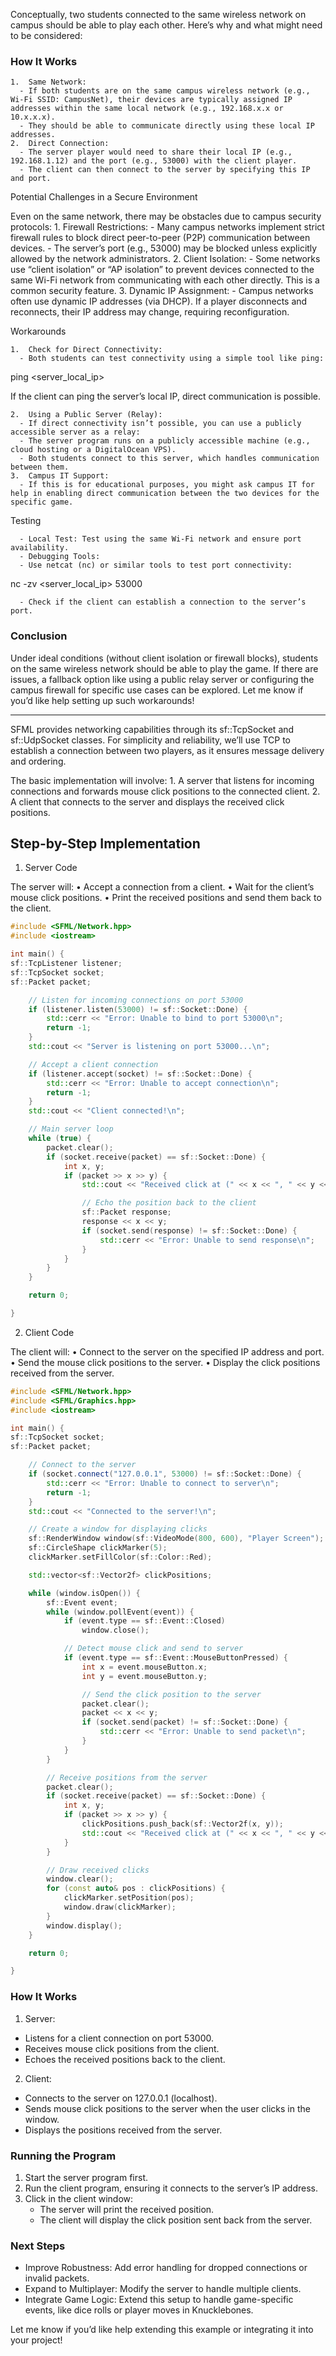 Conceptually, two students connected to the same wireless network on campus should be able to play each other. Here’s why and what might need to be considered:

### How It Works

	1.	Same Network:
	  - If both students are on the same campus wireless network (e.g., Wi-Fi SSID: CampusNet), their devices are typically assigned IP addresses within the same local network (e.g., 192.168.x.x or 10.x.x.x).
	  - They should be able to communicate directly using these local IP addresses.
	2.	Direct Connection:
	  - The server player would need to share their local IP (e.g., 192.168.1.12) and the port (e.g., 53000) with the client player.
	  - The client can then connect to the server by specifying this IP and port.

Potential Challenges in a Secure Environment

Even on the same network, there may be obstacles due to campus security protocols:
	1.	Firewall Restrictions:
	  - Many campus networks implement strict firewall rules to block direct peer-to-peer (P2P) communication between devices.
	  - The server’s port (e.g., 53000) may be blocked unless explicitly allowed by the network administrators.
	2.	Client Isolation:
	  - Some networks use “client isolation” or “AP isolation” to prevent devices connected to the same Wi-Fi network from communicating with each other directly. This is a common security feature.
	3.	Dynamic IP Assignment:
	  - Campus networks often use dynamic IP addresses (via DHCP). If a player disconnects and reconnects, their IP address may change, requiring reconfiguration.

Workarounds

	1.	Check for Direct Connectivity:
	  - Both students can test connectivity using a simple tool like ping:

ping <server_local_ip>

If the client can ping the server’s local IP, direct communication is possible.

	2.	Using a Public Server (Relay):
	  - If direct connectivity isn’t possible, you can use a publicly accessible server as a relay:
	  - The server program runs on a publicly accessible machine (e.g., cloud hosting or a DigitalOcean VPS).
	  - Both students connect to this server, which handles communication between them.
	3.	Campus IT Support:
	  - If this is for educational purposes, you might ask campus IT for help in enabling direct communication between the two devices for the specific game.

Testing

	  - Local Test: Test using the same Wi-Fi network and ensure port availability.
	  - Debugging Tools:
	  - Use netcat (nc) or similar tools to test port connectivity:

nc -zv <server_local_ip> 53000


	  - Check if the client can establish a connection to the server’s port.

### Conclusion

Under ideal conditions (without client isolation or firewall blocks), students on the same wireless network should be able to play the game. If there are issues, a fallback option like using a public relay server or configuring the campus firewall for specific use cases can be explored. Let me know if you’d like help setting up such workarounds!

---

SFML provides networking capabilities through its sf::TcpSocket and sf::UdpSocket classes. For simplicity and reliability, we’ll use TCP to establish a connection between two players, as it ensures message delivery and ordering.

The basic implementation will involve: 1. A server that listens for incoming connections and forwards mouse click positions to the connected client. 2. A client that connects to the server and displays the received click positions.

## Step-by-Step Implementation

1. Server Code

The server will:
• Accept a connection from a client.
• Wait for the client’s mouse click positions.
• Print the received positions and send them back to the client.

```cpp
#include <SFML/Network.hpp>
#include <iostream>

int main() {
sf::TcpListener listener;
sf::TcpSocket socket;
sf::Packet packet;

    // Listen for incoming connections on port 53000
    if (listener.listen(53000) != sf::Socket::Done) {
        std::cerr << "Error: Unable to bind to port 53000\n";
        return -1;
    }
    std::cout << "Server is listening on port 53000...\n";

    // Accept a client connection
    if (listener.accept(socket) != sf::Socket::Done) {
        std::cerr << "Error: Unable to accept connection\n";
        return -1;
    }
    std::cout << "Client connected!\n";

    // Main server loop
    while (true) {
        packet.clear();
        if (socket.receive(packet) == sf::Socket::Done) {
            int x, y;
            if (packet >> x >> y) {
                std::cout << "Received click at (" << x << ", " << y << ")\n";

                // Echo the position back to the client
                sf::Packet response;
                response << x << y;
                if (socket.send(response) != sf::Socket::Done) {
                    std::cerr << "Error: Unable to send response\n";
                }
            }
        }
    }

    return 0;

}
```

2. Client Code

The client will:
• Connect to the server on the specified IP address and port.
• Send the mouse click positions to the server.
• Display the click positions received from the server.

```cpp
#include <SFML/Network.hpp>
#include <SFML/Graphics.hpp>
#include <iostream>

int main() {
sf::TcpSocket socket;
sf::Packet packet;

    // Connect to the server
    if (socket.connect("127.0.0.1", 53000) != sf::Socket::Done) {
        std::cerr << "Error: Unable to connect to server\n";
        return -1;
    }
    std::cout << "Connected to the server!\n";

    // Create a window for displaying clicks
    sf::RenderWindow window(sf::VideoMode(800, 600), "Player Screen");
    sf::CircleShape clickMarker(5);
    clickMarker.setFillColor(sf::Color::Red);

    std::vector<sf::Vector2f> clickPositions;

    while (window.isOpen()) {
        sf::Event event;
        while (window.pollEvent(event)) {
            if (event.type == sf::Event::Closed)
                window.close();

            // Detect mouse click and send to server
            if (event.type == sf::Event::MouseButtonPressed) {
                int x = event.mouseButton.x;
                int y = event.mouseButton.y;

                // Send the click position to the server
                packet.clear();
                packet << x << y;
                if (socket.send(packet) != sf::Socket::Done) {
                    std::cerr << "Error: Unable to send packet\n";
                }
            }
        }

        // Receive positions from the server
        packet.clear();
        if (socket.receive(packet) == sf::Socket::Done) {
            int x, y;
            if (packet >> x >> y) {
                clickPositions.push_back(sf::Vector2f(x, y));
                std::cout << "Received click at (" << x << ", " << y << ")\n";
            }
        }

        // Draw received clicks
        window.clear();
        for (const auto& pos : clickPositions) {
            clickMarker.setPosition(pos);
            window.draw(clickMarker);
        }
        window.display();
    }

    return 0;

}
```

### How It Works

1.	Server:
  - Listens for a client connection on port 53000.
  - Receives mouse click positions from the client.
  - Echoes the received positions back to the client.
2.	Client:
  - Connects to the server on 127.0.0.1 (localhost).
  - Sends mouse click positions to the server when the user clicks in the window.
  - Displays the positions received from the server.

### Running the Program

1.	Start the server program first.
2.	Run the client program, ensuring it connects to the server’s IP address.
3.	Click in the client window:
    - The server will print the received position.
    - The client will display the click position sent back from the server.

### Next Steps

- Improve Robustness: Add error handling for dropped connections or invalid packets.
- Expand to Multiplayer: Modify the server to handle multiple clients.
- Integrate Game Logic: Extend this setup to handle game-specific events, like dice rolls or player moves in Knucklebones.

Let me know if you’d like help extending this example or integrating it into your project!
